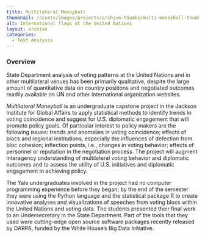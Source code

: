 ```yaml
---
title: Multilateral Moneyball
thumbnail: /assets/images/projects/archive-thumbs/multi-moneyball-thumb.jpg
alt: International flags at the United Nations
layout: archive
categories:
  - Text Analysis
---
```


### Overview

State Department analysis of voting patterns at the United Nations and in other multilateral venues has been primarily qualitative, despite the large amount of quantitative data on country positions and negotiated outcomes readily available on UN and other international organization websites.

*Multilateral Moneyball* is an undergraduate capstone project in the Jackson Institute for Global Affairs to apply statistical methods to identify trends in voting coincidence and suggest for U.S. diplomatic engagement that will promote policy goals. Of particular interest to policy makers are the following issues: trends and anomalies in voting coincidence; effects of blocs and regional institutions, especially the influences of defection from bloc cohesion; inflection points, i.e., changes in voting behavior; effects of personnel or reputation in the negotiation process. The project will augment interagency understanding of multilateral voting behavior and diplomatic outcomes and to assess the utility of U.S. initiatives and diplomatic engagement in achieving policy.

The Yale undergraduates involved in the project had no computer programming experience before they began; by the end of the semester they were using the Python language and the statistical package R to create innovative analyses and visualizations of speeches from voting blocs within the United Nations and voting data. The students presented their final work to an Undersecretary in the State Department. Part of the tools that they used were cutting-edge open source software packages recently released by DARPA, funded by the White House’s Big Data Initiative.